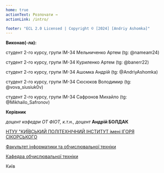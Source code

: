 ```yaml
---
home: true
actionText: Розпочати →
actionLink: /intro/

footer: "ECL 2.0 Licensed | Copyright © [2024] [Andriy Ashomka]"
---
```



**Виконав(-ла):** 

студент 2-го курсу, групи ІМ-34 Мельниченко Артем (tg: @nameam24)

студент 2-го курсу, групи ІМ-34 Куриленко Артем (tg: @banerr22)

студент 2-го курсу, групи ІМ-34 Ашомка Андрій (tg: @AndriyAshomka)

студент 2-го курсу, групи ІМ-34 Сюсюков Володимир (tg: @vova_siusiuk0v)

студент 2-го курсу, групи ІМ-34 Сафронов Михайло (tg: @Mikhailo_Safronov)


**Керівник**

*доцент кафедри ОТ ФІОТ, к.т.н., доцент*<span padding-right:5em></span> **Андрій БОЛДАК** 

[НТУУ "КИЇВСЬКИЙ ПОЛІТЕХНІЧНИЙ ІНСТИТУТ імені ІГОРЯ СІКОРСЬКОГО](https://kpi.ua/)

[Факультет інформатики та обчислювальної техніки](https://fiot.kpi.ua/)

[Кафедра обчислювальної техніки](https://comsys.kpi.ua/)

Київ
